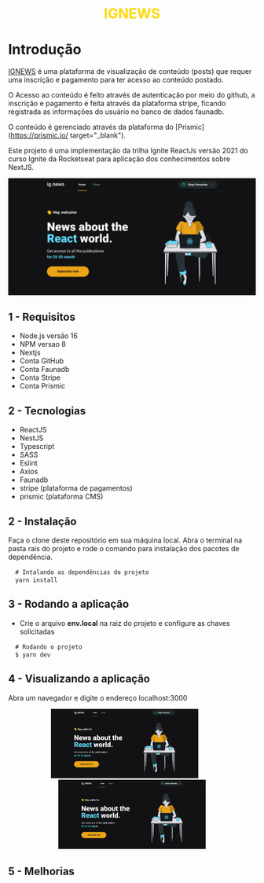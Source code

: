 <h1 style="color: #FFD700" align="center">IGNEWS</h1>

# Introdução

[IGNEWS](https://github.com/marciovz/ignews/?target=_blank) é uma plataforma de visualização de conteúdo (posts) que requer uma inscrição e pagamento para ter acesso ao conteúdo postado.

O Acesso ao conteúdo é feito através de autenticação por meio do github, a inscrição e pagamento é feita através da plataforma stripe, ficando registrada as informações do usuário no banco de dados faunadb.

O conteúdo é gerenciado através da plataforma do [Prismic](https://prismic.io/ target="\_blank").

Este projeto é uma implementação da trilha Ignite ReactJs versão 2021 do curso Ignite da Rocketseat para aplicação dos conhecimentos sobre NextJS.

<div align="center">
  <img src="https://raw.githubusercontent.com/marciovz/ignews/main/assets/ignews-home.png" width="600" alt="Ignews home" />
</div>

## 1 - Requisitos

- Node.js versão 16
- NPM versao 8
- Nextjs
- Conta GitHub
- Conta Faunadb
- Conta Stripe
- Conta Prismic

## 2 - Tecnologias

- ReactJS
- NestJS
- Typescript
- SASS
- Eslint
- Axios
- Faunadb
- stripe (plataforma de pagamentos)
- prismic (plataforma CMS)

## 2 - Instalação

Faça o clone deste repositório em sua máquina local.
Abra o terminal na pasta rais do projeto e rode o comando para instalação dos pacotes de dependência.

```shell
  # Intalando as dependências do projeto
  yarn install
```

## 3 - Rodando a aplicação

- Crie o arquivo <strong>env.local</strong> na raiz do projeto e configure as chaves solicitadas

```shell
  # Rodando o projeto
  $ yarn dev
```

## 4 - Visualizando a aplicação

Abra um navegador e digite o endereço localhost:3000

<div align="center" >
    <img src="https://raw.githubusercontent.com/marciovz/ignews/main/assets/ignews-home.png" width="300" alt="Ignews home" style="margin-right: 30px" />
    <img display="inline" src="https://raw.githubusercontent.com/marciovz/ignews/main/assets/ignews-home.png" width="300" alt="Ignews home" />
</div>

## 5 - Melhorias
